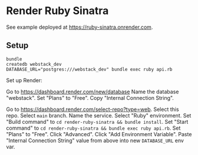 # Render Ruby Sinatra

See example deployed at
<https://ruby-sinatra.onrender.com>.

## Setup

```
bundle
createdb webstack_dev
DATABASE_URL="postgres:///webstack_dev" bundle exec ruby api.rb
```

Set up Render:

Go to <https://dashboard.render.com/new/database>
Name the database "webstack".
Set "Plans" to "Free".
Copy "Internal Connection String".

Go to <https://dashboard.render.com/select-repo?type=web>.
Select this repo.
Select `main` branch.
Name the service.
Select "Ruby" environment.
Set "Build command" to `cd render-ruby-sinatra && bundle install`.
Set "Start command" to `cd render-ruby-sinatra && bundle exec ruby api.rb`.
Set "Plans" to "Free".
Click "Advanced".
Click "Add Environment Variable".
Paste "Internal Connection String" value from above into new `DATABASE_URL` env var.
